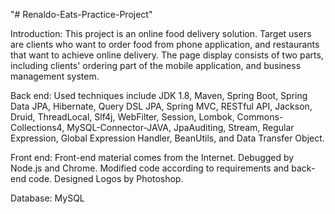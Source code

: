 "# Renaldo-Eats-Practice-Project" 

Introduction: This project is an online food delivery solution. Target users are clients who want to order food from phone application, and restaurants that want to achieve online delivery. The page display consists of two parts, including clients' ordering part of the mobile application, and business management system.

Back end: Used techniques include JDK 1.8, Maven, Spring Boot, Spring Data JPA, Hibernate, Query DSL JPA, Spring MVC, RESTful API, Jackson, Druid, ThreadLocal, Slf4j, WebFilter, Session, Lombok, Commons-Collections4, MySQL-Connector-JAVA, JpaAuditing, Stream, Regular Expression, Global Expression Handler, BeanUtils, and Data Transfer Object.

Front end: Front-end material comes from the Internet. Debugged by Node.js and Chrome. Modified code according to requirements and back-end code. Designed Logos by Photoshop.

Database: MySQL
